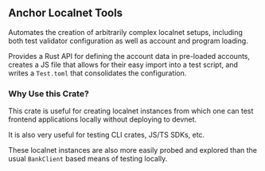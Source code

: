 ## Anchor Localnet Tools

Automates the creation of arbitrarily complex localnet setups, including
both test validator configuration as well as account and program loading.

Provides a Rust API for defining the account data in pre-loaded accounts,
creates a JS file that allows for their easy import into a test script,
and writes a `Test.toml` that consolidates the configuration.

### Why Use this Crate?

This crate is useful for creating localnet instances from which one can
test frontend applications locally without deploying to devnet.

It is also very useful for testing CLI crates, JS/TS SDKs, etc.

These localnet instances are also more easily probed and explored
than the usual `BankClient` based means of testing locally.
